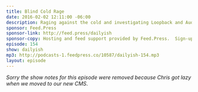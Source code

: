 ```yaml
---
title: Blind Cold Rage
date: 2016-02-02 12:11:00 -06:00
description: Raging against the cold and investigating Loopback and Audio Hijack by Rogue Amoeba.
sponsor: Feed.Press
sponsor-link: http://feed.press/dailyish
sponsor-copy: Hosting and feed support provided by Feed.Press.  Sign-up today and try FeedPress on a 14 day trial (no contracts or commitments). Use promo code "dailyish" during checkout to get 10% off your first year.
episode: 154
show: dailyish
mp3: http://podcasts-1.feedpress.co/10587/dailyish-154.mp3
layout: episode
---
```


<em>Sorry the show notes for this episode were removed because Chris got lazy when we moved to our new CMS</em>.
